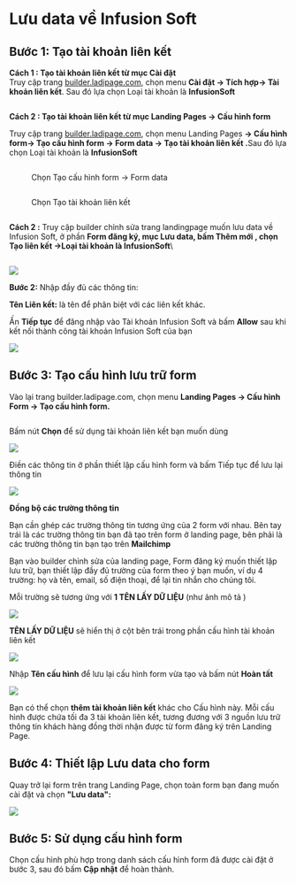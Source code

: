 # Lưu data về Infusion Soft

## **Bước 1: Tạo tài khoản liên kết**

**Cách 1 : Tạo tài khoản liên kết từ mục Cài đặt** \
Truy cập trang [builder.ladipage.com](http://builder.ladipage.com/), chọn menu **Cài đặt -> Tích hợp-> Tài khoản liên kết**. Sau đó lựa chọn Loại tài khoản là **InfusionSoft**

<figure><img src="../../.gitbook/assets/image (85).png" alt=""><figcaption></figcaption></figure>

**Cách 2 : Tạo tài khoản liên kết từ mục Landing Pages -> Cấu hình form**

Truy cập trang [builder.ladipage.com](http://builder.ladipage.com/), chọn menu Landing Pages **-> Cấu hình form-> Tạo cấu hình form -> Form data -> Tạo tài khoản liên kết .**&#x53;au đó lựa chọn Loại tài khoản là **InfusionSoft**

<figure><img src="../../.gitbook/assets/image (1297).png" alt=""><figcaption><p>Chọn Tạo cấu hình form -> Form data </p></figcaption></figure>

<figure><img src="../../.gitbook/assets/image (1298).png" alt=""><figcaption><p>Chọn Tạo tài khoản liên kết</p></figcaption></figure>

<figure><img src="../../.gitbook/assets/image (83).png" alt=""><figcaption></figcaption></figure>

**Cách 2 :** Truy cập builder chỉnh sửa trang landingpage muốn lưu data về Infusion Soft, ở phần **Form đăng ký, mục Lưu data, bấm Thêm mới , chọn Tạo liên kết ->Loại tài khoản là InfusionSoft**\


<figure><img src="../../.gitbook/assets/image (27).png" alt=""><figcaption></figcaption></figure>

![](<../../.gitbook/assets/image (525).png>)

**Bước 2:** Nhập đầy đủ các thông tin:

**Tên Liên kết:** là tên để phân biệt với các liên kết khác.&#x20;

Ấn **Tiếp tục** để đăng nhập vào Tài khoản Infusion Soft và bấm **Allow** sau khi kết nối thành công tài khoản Infusion Soft của bạn

![](<../../.gitbook/assets/image (758).png>)

## Bước 3: **Tạo** cấu hình lưu trữ form&#x20;

Vào lại trang builder.ladipage.com, chọn menu **Landing Pages -> Cấu hình Form -> Tạo cấu hình form.**

<figure><img src="../../.gitbook/assets/cấu hình form (2).gif" alt=""><figcaption></figcaption></figure>

Bấm nút **Chọn** để sử dụng tài khoản liên kết bạn muốn dùng&#x20;

![](<../../.gitbook/assets/image (518).png>)

Điền các thông tin ở phần thiết lập cấu hình form và bấm Tiếp tục để lưu lại thông tin&#x20;

![](<../../.gitbook/assets/image (775).png>)

**Đồng bộ các trường thông tin**

Bạn cần ghép các trường thông tin tương ứng của 2 form với nhau. Bên tay trái là các trường thông tin bạn đã tạo trên form ở landing page, bên phải là các trường thông tin bạn tạo trên **Mailchimp**

Bạn vào builder chỉnh sửa của landing page, Form đăng ký muốn thiết lập lưu trữ, bạn thiết lập đầy đủ trường của form theo ý bạn muốn, ví dụ 4 trường: họ và tên, email, số điện thoại, để lại tin nhắn cho chúng tôi.

Mỗi trường sẽ tương ứng với **1 TÊN LẤY DỮ LIỆU** (như ảnh mô tả )

![](<../../.gitbook/assets/image (283).png>)

**TÊN LẤY DỮ LIỆU** sẽ hiển thị ở cột bên trái trong phần cấu hình tài khoản liên kết

![](<../../.gitbook/assets/image (325).png>)

Nhập **Tên cấu hình** để lưu lại cấu hình form vừa tạo và bấm nút **Hoàn tất**&#x20;

![](<../../.gitbook/assets/image (570).png>)

Bạn có thể chọn **thêm tài khoản liên kết** khác cho Cấu hình này. Mỗi cấu hình được chứa tối đa 3 tài khoản liên kết, tương đương với 3 nguồn lưu trữ thông tin khách hàng đồng thời nhận được từ form đăng ký trên Landing Page.

## **Bước 4: Thiết lập Lưu data cho form**

Quay trở lại form trên trang Landing Page, chọn toàn form bạn đang muốn cài đặt và chọn **"Lưu data":**

![](<../../.gitbook/assets/image (279).png>)

## **Bước 5: Sử dụng cấu hình form**

Chọn cấu hình phù hợp trong danh sách cấu hình form đã được cài đặt ở bước 3, sau đó bấm **Cập nhật** để hoàn thành.
